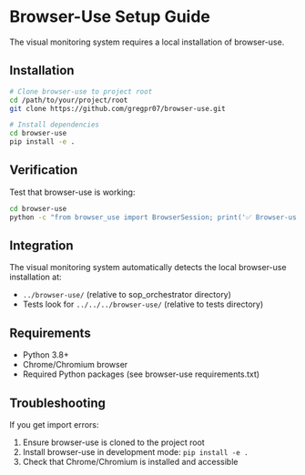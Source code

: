 # Browser-Use Setup Guide

The visual monitoring system requires a local installation of browser-use.

## Installation

```bash
# Clone browser-use to project root
cd /path/to/your/project/root
git clone https://github.com/gregpr07/browser-use.git

# Install dependencies
cd browser-use
pip install -e .
```

## Verification

Test that browser-use is working:

```bash
cd browser-use
python -c "from browser_use import BrowserSession; print('✅ Browser-use installed correctly')"
```

## Integration

The visual monitoring system automatically detects the local browser-use installation at:
- `../browser-use/` (relative to sop_orchestrator directory)
- Tests look for `../../../browser-use/` (relative to tests directory)

## Requirements

- Python 3.8+
- Chrome/Chromium browser
- Required Python packages (see browser-use requirements.txt)

## Troubleshooting

If you get import errors:
1. Ensure browser-use is cloned to the project root
2. Install browser-use in development mode: `pip install -e .`
3. Check that Chrome/Chromium is installed and accessible 